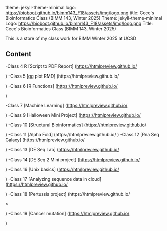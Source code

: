 
theme: jekyll-theme-minimal 
logo: https://bioboot.github.io/bimm143_F18/assets/img/logo.png
title: Cece's Bioinformatics Class (BIMM 143, Winter 2025)
Theme: jekyll-theme-minimal 
Logo: https://bioboot.github.io/bimm143_F18/assets/img/logo.png
Title: Cece's Bioinformatics Class (BIMM 143, Winter 2025)

This is a store of my class work for BIMM Winter 2025 at UCSD 

## Content 
-Class 4 R [Script to PDF Report] (https://htmlpreview.github.io/<!DOCTYPE html>
<html xmlns="http://www.w3.org/1999/xhtml" lang="en" xml:lang="en"><head>
<meta charset="utf-8">
<meta name="generator" content="quarto-1.5.57">
<meta name="viewport" content="width=device-width, initial-scale=1.0, user-scalable=yes">)
-Class 5 [gg plot RMD] (https://htmlpreview.github.io/<!DOCTYPE html>
<html xmlns="http://www.w3.org/1999/xhtml" lang="en" xml:lang="en"><head>

<meta charset="utf-8">
<meta name="generator" content="quarto-1.5.57">

<meta name="viewport" content="width=device-width, initial-scale=1.0, user-scalable=yes">)
-Class 6 [R Functions] (https://htmlpreview.github.io/<!DOCTYPE html>
<html xmlns="http://www.w3.org/1999/xhtml" lang="en" xml:lang="en"><head>

<meta charset="utf-8">
<meta name="generator" content="quarto-1.5.57">

<meta name="viewport" content="width=device-width, initial-scale=1.0, user-scalable=yes">

<meta name="author" content="Sze Sze Chan">
<meta name="dcterms.date" content="2025-01-25">)

-Class 7 [Machine Learning] (https://htmlpreview.github.io/<!DOCTYPE html>
<html xmlns="http://www.w3.org/1999/xhtml" lang="en" xml:lang="en"><head>

<meta charset="utf-8">
<meta name="generator" content="quarto-1.5.57">

<meta name="viewport" content="width=device-width, initial-scale=1.0, user-scalable=yes">)
-Class 9 [Halloween Mini Project] (https://htmlpreview.github.io/<!DOCTYPE html>
<html xmlns="http://www.w3.org/1999/xhtml" lang="en" xml:lang="en"><head>

<meta charset="utf-8">
<meta name="generator" content="quarto-1.5.57">

<meta name="viewport" content="width=device-width, initial-scale=1.0, user-scalable=yes">)
-Class 10 [Structural Bioinformatics] (https://htmlpreview.github.io/<!DOCTYPE html>

<html>

<head>

<meta charset="utf-8" />
<meta name="generator" content="pandoc" />
<meta http-equiv="X-UA-Compatible" content="IE=EDGE" />)
-Class 11 [Alpha Fold] (https://htmlpreview.github.io/<!DOCTYPE html>

<html>

<head>

<meta charset="utf-8" />
<meta name="generator" content="pandoc" />
<meta http-equiv="X-UA-Compatible" content="IE=EDGE" />


<meta name="author" content="Sze Sze Chan" />

<meta name="date" content="2025-02-19" />

<title>class11</title>)
-Class 12 [Rna Seq Galaxy] (https://htmlpreview.github.io/<!DOCTYPE html>
<html xmlns="http://www.w3.org/1999/xhtml" lang="en" xml:lang="en"><head>

<meta charset="utf-8">
<meta name="generator" content="quarto-1.5.57">

<meta name="viewport" content="width=device-width, initial-scale=1.0, user-scalable=yes">)
-Class 13 [DE Seq Lab] (https://htmlpreview.github.io/<!DOCTYPE html>
<html xmlns="http://www.w3.org/1999/xhtml" lang="en" xml:lang="en"><head>

<meta charset="utf-8">
<meta name="generator" content="quarto-1.5.57">

<meta name="viewport" content="width=device-width, initial-scale=1.0, user-scalable=yes">)
-Class 14 [DE Seq 2 Mini project] (https://htmlpreview.github.io/<!DOCTYPE html>
<html xmlns="http://www.w3.org/1999/xhtml" lang="en" xml:lang="en"><head>

<meta charset="utf-8">
<meta name="generator" content="quarto-1.5.57">

<meta name="viewport" content="width=device-width, initial-scale=1.0, user-scalable=yes">)
-Class 16 [Unix basics] (https://htmlpreview.github.io/<!DOCTYPE html>
<html xmlns="http://www.w3.org/1999/xhtml" lang="en" xml:lang="en"><head>

<meta charset="utf-8">
<meta name="generator" content="quarto-1.5.57">

<meta name="viewport" content="width=device-width, initial-scale=1.0, user-scalable=yes">)
-Class 17 [Analyzing sequence data in cloud] (https://htmlpreview.github.io/<!DOCTYPE html>

<html>

<head>

<meta charset="utf-8" />
<meta name="generator" content="pandoc" />
<meta http-equiv="X-UA-Compatible" content="IE=EDGE" />)
-Class 18 [Pertussis project] (https://htmlpreview.github.io/<!DOCTYPE html>
<html xmlns="http://www.w3.org/1999/xhtml" lang="en" xml:lang="en"><head>

<meta charset="utf-8">
<meta name="generator" content="quarto-1.5.57">

<meta name="viewport" content="width=device-width, initial-scale=1.0, user-scalable=yes">>

<meta name="viewport" content="width=device-width, initial-scale=1.0, user-scalable=yes">)
-Class 19 [Cancer mutation] (https://htmlpreview.github.io/<!DOCTYPE html>
<html xmlns="http://www.w3.org/1999/xhtml" lang="en" xml:lang="en"><head>

<meta charset="utf-8">
<meta name="generator" content="quarto-1.5.57">

<meta name="viewport" content="width=device-width, initial-scale=1.0, user-scalable=yes">)
